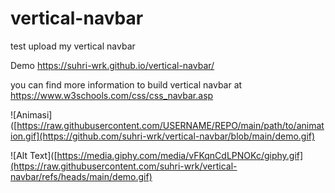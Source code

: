 # vertical-navbar
test upload my vertical navbar

Demo https://suhri-wrk.github.io/vertical-navbar/

you can find more information to build vertical navbar at https://www.w3schools.com/css/css_navbar.asp

![Animasi]([https://raw.githubusercontent.com/USERNAME/REPO/main/path/to/animation.gif](https://github.com/suhri-wrk/vertical-navbar/blob/main/demo.gif)

![Alt Text]([https://media.giphy.com/media/vFKqnCdLPNOKc/giphy.gif](https://raw.githubusercontent.com/suhri-wrk/vertical-navbar/refs/heads/main/demo.gif)
